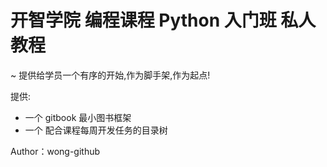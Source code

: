 # 开智学院 编程课程 Python 入门班 私人教程
~ 提供给学员一个有序的开始,作为脚手架,作为起点!


提供:

- 一个 gitbook 最小图书框架
- 一个 配合课程每周开发任务的目录树

Author：wong-github

